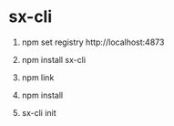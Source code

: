 # sx-cli
1. npm set registry http://localhost:4873

2. npm install sx-cli

3. npm link

4. npm install

5. sx-cli init
